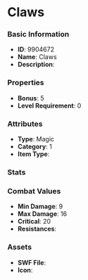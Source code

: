 # Claws



### Basic Information

- **ID**: 9904672
- **Name**: Claws
- **Description**: 

### Properties

- **Bonus**: 5
- **Level Requirement**: 0

### Attributes

- **Type**: Magic
- **Category**: 1
- **Item Type**: 

### Stats


### Combat Values

- **Min Damage**: 9
- **Max Damage**: 16
- **Critical**: 20
- **Resistances**: 

### Assets

- **SWF File**: 
- **Icon**: 

